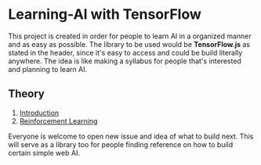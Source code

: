 # Learning-AI with TensorFlow

This project is created in order for people to learn AI in a organized manner and as easy as possible.
The library to be used would be **TensorFlow.js** as stated in the header, since it's easy to access and could be build literally anywhere.
The idea is like making a syllabus for people that's interested and planning to learn AI.

## Theory
1. [Introduction](theory/introduction.md)
2. [Reinforcement Learning](theory/reinforcement_learning.md)

Everyone is welcome to open new issue and idea of what to build next.
This will serve as a library too for people finding reference on how to build certain simple web AI.

